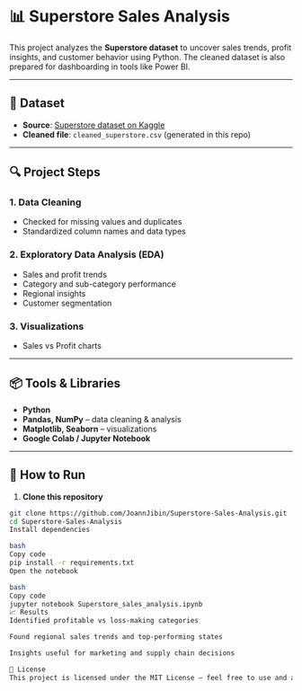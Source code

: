 # 📊 Superstore Sales Analysis

This project analyzes the **Superstore dataset** to uncover sales trends, profit insights, and customer behavior using Python. The cleaned dataset is also prepared for dashboarding in tools like Power BI.

---

## 📂 Dataset
- **Source**: [Superstore dataset on Kaggle](https://www.kaggle.com/datasets/vivek468/superstore-dataset-final)  
- **Cleaned file**: `cleaned_superstore.csv` (generated in this repo)

---

## 🔍 Project Steps

### 1. Data Cleaning
- Checked for missing values and duplicates  
- Standardized column names and data types  

### 2. Exploratory Data Analysis (EDA)
- Sales and profit trends  
- Category and sub-category performance  
- Regional insights  
- Customer segmentation  

### 3. Visualizations
- Sales vs Profit charts  

---

## 📦 Tools & Libraries
- **Python**  
- **Pandas, NumPy** – data cleaning & analysis  
- **Matplotlib, Seaborn** – visualizations  
- **Google Colab / Jupyter Notebook**  

---

## 🚀 How to Run

1. **Clone this repository**  
```bash
git clone https://github.com/JoannJibin/Superstore-Sales-Analysis.git
cd Superstore-Sales-Analysis
Install dependencies

bash
Copy code
pip install -r requirements.txt
Open the notebook

bash
Copy code
jupyter notebook Superstore_sales_analysis.ipynb
📈 Results
Identified profitable vs loss-making categories

Found regional sales trends and top-performing states

Insights useful for marketing and supply chain decisions

📜 License
This project is licensed under the MIT License – feel free to use and adapt.
